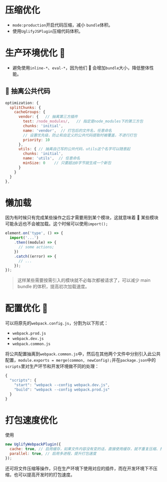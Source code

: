 # 压缩优化

- `mode:production`开启代码压缩，减小 `bundle`体积。
- 使用`UglifyJSPlugin`压缩代码体积。

# 生产环境优化 

- 避免使用`inline-*`、`eval-*`，因为他们  会增加`bundle`大小，降低整体性能。

##  抽离公共代码

```javascript
optimization: {
  splitChunks: {
    cacheGroups: {
      vendor: {   // 抽离第三方插件
        test: /node_modules/,   // 指定是node_modules下的第三方包
        chunks: 'initial',
        name: 'vendor',  // 打包后的文件名，任意命名
        // 设置优先级，防止和自定义的公共代码提取时被覆盖，不进行打包
        priority: 10
      },
      utils: { // 抽离自己写的公共代码，utils这个名字可以随意起
        chunks: 'initial',
        name: 'utils',  // 任意命名
        minSize: 0    // 只要超出0字节就生成一个新包
      }
    }
  }
},
```

# 懒加载

因为有时候只有完成某些操作之后才需要用到某个模块，这就意味着  某些模块可能永远也不会被加载。这个时候可以使用`import();`

```javascript
element.on('type', () => {
  import('...')
    .then((module) => {
      // some actions;
    })
    .catch((error) => {
      // ...
    });
});
```

> 这样某些需要按需引入的模块就不必每次都被请求了，可以减少 main bundle 的体积，提高初次加载速度。

# 配置优化 

可以将原先的`webpack.config.js`，分割为以下形式：

- `webpack.prod.js`
- `webpack.dev.js`
- `webpack.common.js`

将公共配置抽离到`webpack.common.js`中，然后在其他两个文件中分别引入此公共配置，`module.exports = merge(common, newConfig);`并在`package.json`中的`scripts`里对生产环节和开发环境做不同的处理：

```javascript
{
  "scripts": {
    "start": "webpack --config webpack.dev.js",
    "build": "webpack --config webpack.prod.js"
  }
}
```

# 打包速度优化

使用

```javascript
new UglifyWebpackPlugin({
  cache: true, // 启用缓存，如果文件内容没有变的话，直接使用缓存，就不重复压缩、打包，进而提升速度
  parallel: true, // 启用多进程，提升打包速度
});
```

还可将文件压缩等操作，只在生产环境下使用对应的插件，而在开发环境下不压缩，也可以提高开发时的打包速度。
